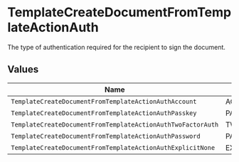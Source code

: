 # TemplateCreateDocumentFromTemplateActionAuth

The type of authentication required for the recipient to sign the document.


## Values

| Name                                                        | Value                                                       |
| ----------------------------------------------------------- | ----------------------------------------------------------- |
| `TemplateCreateDocumentFromTemplateActionAuthAccount`       | ACCOUNT                                                     |
| `TemplateCreateDocumentFromTemplateActionAuthPasskey`       | PASSKEY                                                     |
| `TemplateCreateDocumentFromTemplateActionAuthTwoFactorAuth` | TWO_FACTOR_AUTH                                             |
| `TemplateCreateDocumentFromTemplateActionAuthPassword`      | PASSWORD                                                    |
| `TemplateCreateDocumentFromTemplateActionAuthExplicitNone`  | EXPLICIT_NONE                                               |